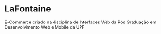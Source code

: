 # LaFontaine
E-Commerce criado na disciplina de Interfaces Web da Pós Graduação em Desenvolvimento Web e Mobile da UPF
